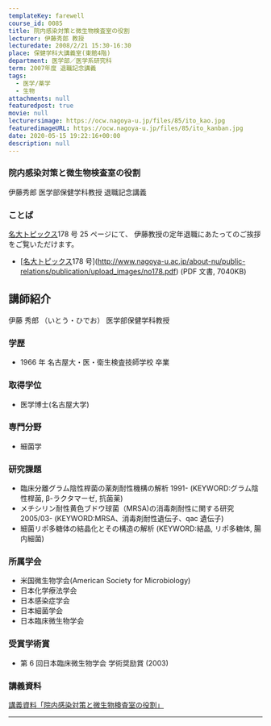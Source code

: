 ```yaml
---
templateKey: farewell
course_id: 0085
title: 院内感染対策と微生物検査室の役割
lecturer: 伊藤秀郎 教授
lecturedate: 2008/2/21 15:30-16:30
place: 保健学科大講義室(東館4階)
department: 医学部／医学系研究科
term: 2007年度 退職記念講義
tags:
  - 医学/薬学
  - 生物
attachments: null
featuredpost: true
movie: null
lecturersimage: https://ocw.nagoya-u.jp/files/85/ito_kao.jpg
featuredimageURL: https://ocw.nagoya-u.jp/files/85/ito_kanban.jpg
date: 2020-05-15 19:22:16+00:00
description: null
---
```


### 院内感染対策と微生物検査室の役割

伊藤秀郎 医学部保健学科教授 退職記念講義

### ことば

[名大トピックス](http://www.nagoya-u.ac.jp/about-nu/public-relations/publication/topics-archive.html)178 号 25 ページにて、
伊藤教授の定年退職にあたってのご挨拶をご覧いただけます。

- [[名大トピックス](http://www.nagoya-u.ac.jp/about-nu/public-relations/publication/topics-archive.html)178 号](http://www.nagoya-u.ac.jp/about-nu/public-relations/publication/upload_images/no178.pdf) (PDF 文書, 7040KB)

## 講師紹介

伊藤 秀郎 （いとう・ひでお） 医学部保健学科教授

### 学歴

- 1966 年 名古屋大・医・衛生検査技師学校 卒業

### 取得学位

- 医学博士(名古屋大学)

### 専門分野

- 細菌学

### 研究課題

- 臨床分離グラム陰性桿菌の薬剤耐性機構の解析 1991- (KEYWORD:グラム陰性桿菌, β-ラクタマーゼ, 抗菌薬)
- メチシリン耐性黄色ブドウ球菌（MRSA)の消毒剤耐性に関する研究 2005/03- (KEYWORD:MRSA、消毒剤耐性遺伝子、qac 遺伝子)
- 細菌リポ多糖体の結晶化とその構造の解析 (KEYWORD:結晶, リポ多糖体, 腸内細菌)

### 所属学会

- 米国微生物学会(American Society for Microbiology)
- 日本化学療法学会
- 日本感染症学会
- 日本細菌学会
- 日本臨床微生物学会

### 受賞学術賞

- 第 6 回日本臨床微生物学会 学術奨励賞 (2003)

### 講義資料

[講義資料「院内感染対策と微生物検査室の役割」](https://ocw.nagoya-u.jp/files/85/ito_lect.pdf)

---
